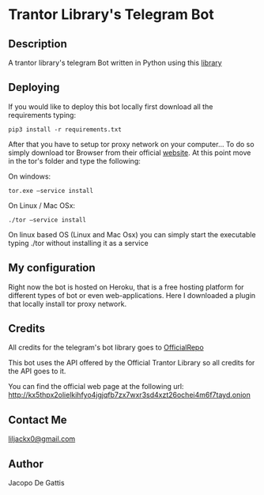 # Trantor Library's Telegram Bot

## Description
A trantor library's telegram Bot written in Python using this [library](https://github.com/python-telegram-bot/python-telegram-bot)

## Deploying

If you would like to deploy this bot locally first download all the requirements typing: 

<code>pip3 install -r requirements.txt</code>

After that you have to setup tor proxy network on your computer... To do so simply download tor Browser from their official [website](https://www.torproject.org/download/). At this point move in the tor's folder and type the following:

On windows:

<code>tor.exe –service install</code>

On Linux / Mac OSx:

<code>./tor –service install</code>

On linux based OS (Linux and Mac Osx) you can simply start the executable typing ./tor without installing it as a service

## My configuration

Right now the bot is hosted on Heroku, that is a free hosting platform for different types of bot or even web-applications. Here I downloaded a plugin that locally install tor proxy network.

## Credits
All credits for the telegram's bot library goes to [OfficialRepo](https://github.com/python-telegram-bot/python-telegram-bot)

This bot uses the API offered by the Official Trantor Library so all credits for the API goes to it. 

You can find the official web page at the following url: http://kx5thpx2olielkihfyo4jgjqfb7zx7wxr3sd4xzt26ochei4m6f7tayd.onion

## Contact Me
liljackx0@gmail.com

## Author
Jacopo De Gattis